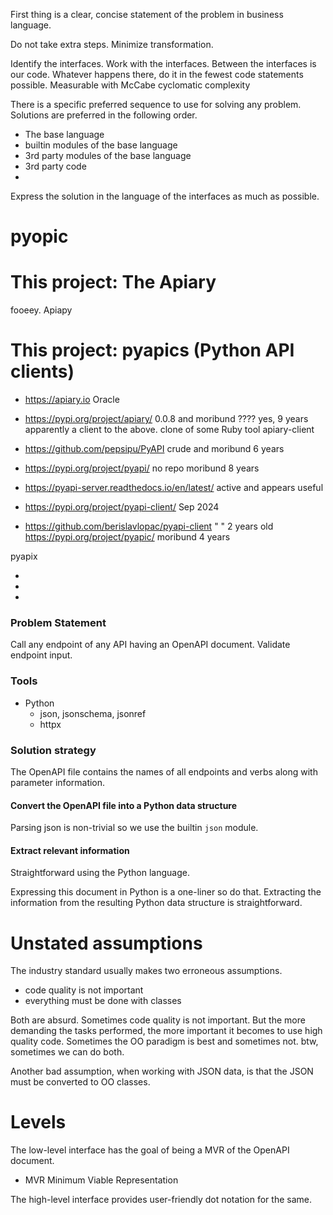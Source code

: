 

First thing is a clear, concise statement of the problem in business language.

Do not take extra steps.
  Minimize transformation.

Identify the interfaces.
Work with the interfaces.
Between the interfaces is our code.
  Whatever happens there, do it in the fewest code statements possible.
  Measurable with McCabe cyclomatic complexity

There is a specific preferred sequence to use for solving any problem.
Solutions are preferred in the following order.
  - The base language
  - builtin modules of the base language
  - 3rd party modules of the base language
  - 3rd party code
  - 
  
Express the solution in the language of the interfaces as much as possible.


# ##################################

# pyopic

# This project: The Apiary
   fooeey.   Apiapy

# This project: pyapics (Python API clients)

- https://apiary.io    Oracle
- https://pypi.org/project/apiary/   0.0.8 and moribund ???? yes, 9 years
  apparently a client to the above.
  clone of some Ruby tool
  apiary-client

- https://github.com/pepsipu/PyAPI
    crude and moribund 6 years
- https://pypi.org/project/pyapi/     no repo
   moribund 8 years
- https://pyapi-server.readthedocs.io/en/latest/   active and appears useful
- https://pypi.org/project/pyapi-client/           Sep 2024
- https://github.com/berislavlopac/pyapi-client     "   "
         2 years old
https://pypi.org/project/pyapic/   moribund 4 years

pyapix

- 
- 
- 

### Problem Statement

Call any endpoint of any API having an OpenAPI document. 
Validate endpoint input.

### Tools

- Python
    - json, jsonschema, jsonref
    - httpx


### Solution strategy

The OpenAPI file contains the names of all endpoints and verbs along with
parameter information.  

#### Convert the OpenAPI file into a Python data structure

Parsing json is non-trivial so we use the builtin `json` module.

#### Extract relevant information

Straightforward using the Python language.

Expressing this document in Python is a one-liner so do
that.  Extracting the information from the resulting Python data structure is
straightforward.


# Unstated assumptions 

The industry standard usually makes two erroneous assumptions.

- code quality is not important
- everything must be done with classes

Both are absurd.  Sometimes code quality is not important.  But the more
demanding the tasks performed, the more important it becomes to use high quality
code.
Sometimes the OO paradigm is best and sometimes not.
btw, sometimes we can do both.

Another bad assumption, when working with JSON data, is that the JSON must be
converted to OO classes.


# Levels

The low-level interface has the goal of being a MVR of the OpenAPI document. 

- MVR Minimum Viable Representation

The high-level interface provides user-friendly dot notation for the same.



